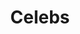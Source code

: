 ---
title: Celebs
crosslinks:
- u_imguralbumbot
- anti_gif_bot
- WatchItForThePlot
- botwatch
- blueeyedgirls
- tmsbmeta
- MassdropBot
- youtubot
- celebrityplotarchive
- NavelNSFW
- TTDSWAD
- AlbumBabes
- celebnsfw
- IAmA
- AskReddit
- celebdominatrixs
- CelebrityButts
- ElyseDufour
- CelebrityArmpits
- AmandaCerny
---